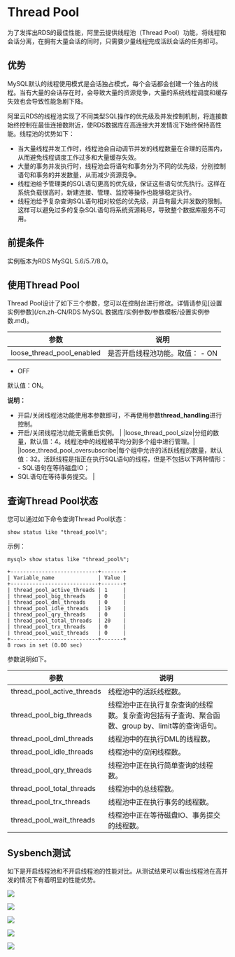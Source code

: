 # Thread Pool

为了发挥出RDS的最佳性能，阿里云提供线程池（Thread Pool）功能，将线程和会话分离，在拥有大量会话的同时，只需要少量线程完成活跃会话的任务即可。

## 优势

MySQL默认的线程使用模式是会话独占模式，每个会话都会创建一个独占的线程。当有大量的会话存在时，会导致大量的资源竞争，大量的系统线程调度和缓存失效也会导致性能急剧下降。

阿里云RDS的线程池实现了不同类型SQL操作的优先级及并发控制机制，将连接数始终控制在最佳连接数附近，使RDS数据库在高连接大并发情况下始终保持高性能。线程池的优势如下：

-   当大量线程并发工作时，线程池会自动调节并发的线程数量在合理的范围内，从而避免线程调度工作过多和大量缓存失效。
-   大量的事务并发执行时，线程池会将语句和事务分为不同的优先级，分别控制语句和事务的并发数量，从而减少资源竞争。
-   线程池给予管理类的SQL语句更高的优先级，保证这些语句优先执行。这样在系统负载很高时，新建连接、管理、监控等操作也能够稳定执行。
-   线程池给予复杂查询SQL语句相对较低的优先级，并且有最大并发数的限制。这样可以避免过多的复杂SQL语句将系统资源耗尽，导致整个数据库服务不可用。

## 前提条件

实例版本为RDS MySQL 5.6/5.7/8.0。

## 使用Thread Pool

Thread Pool设计了如下三个参数，您可以在控制台进行修改。详情请参见[设置实例参数](/cn.zh-CN/RDS MySQL 数据库/实例参数/参数模板/设置实例参数.md)。

|参数|说明|
|--|--|
|loose\_thread\_pool\_enabled|是否开启线程池功能。取值： -   ON
-   OFF

默认值：ON。

**说明：**

-   开启/关闭线程池功能使用本参数即可，不再使用参数**thread\_handling**进行控制。
-   开启/关闭线程池功能无需重启实例。 |
|loose\_thread\_pool\_size|分组的数量，默认值：4。线程池中的线程被平均分到多个组中进行管理。|
|loose\_thread\_pool\_oversubscribe|每个组中允许的活跃线程的数量，默认值：32。活跃线程是指正在执行SQL语句的线程，但是不包括以下两种情形： -   SQL语句在等待磁盘IO；
-   SQL语句在等待事务提交。 |

## 查询Thread Pool状态

您可以通过如下命令查询Thread Pool状态：

```
show status like "thread_pool%";
```

示例：

```
mysql> show status like "thread_pool%";

+----------------------------+-------+
| Variable_name              | Value |
+----------------------------+-------+
| thread_pool_active_threads | 1     |
| thread_pool_big_threads    | 0     |
| thread_pool_dml_threads    | 0     |
| thread_pool_idle_threads   | 19    |
| thread_pool_qry_threads    | 0     |
| thread_pool_total_threads  | 20    |
| thread_pool_trx_threads    | 0     |
| thread_pool_wait_threads   | 0     |
+----------------------------+-------+
8 rows in set (0.00 sec)            
```

参数说明如下。

|参数|说明|
|--|--|
|thread\_pool\_active\_threads|线程池中的活跃线程数。|
|thread\_pool\_big\_threads|线程池中正在执行复杂查询的线程数。复杂查询包括有子查询、聚合函数、group by、limit等的查询语句。|
|thread\_pool\_dml\_threads|线程池中的在执行DML的线程数。|
|thread\_pool\_idle\_threads|线程池中的空闲线程数。|
|thread\_pool\_qry\_threads|线程池中正在执行简单查询的线程数。|
|thread\_pool\_total\_threads|线程池中的总线程数。|
|thread\_pool\_trx\_threads|线程池中正在执行事务的线程数。|
|thread\_pool\_wait\_threads|线程池中正在等待磁盘IO、事务提交的线程数。|

## Sysbench测试

如下是开启线程池和不开启线程池的性能对比。从测试结果可以看出线程池在高并发的情况下有着明显的性能优势。

![](https://static-aliyun-doc.oss-cn-hangzhou.aliyuncs.com/assets/img/zh-CN/6620649951/p55473.png)

![](https://static-aliyun-doc.oss-cn-hangzhou.aliyuncs.com/assets/img/zh-CN/6620649951/p55474.png)

![](https://static-aliyun-doc.oss-cn-hangzhou.aliyuncs.com/assets/img/zh-CN/6620649951/p55475.png)

![](https://static-aliyun-doc.oss-cn-hangzhou.aliyuncs.com/assets/img/zh-CN/6620649951/p55476.png)

![](https://static-aliyun-doc.oss-cn-hangzhou.aliyuncs.com/assets/img/zh-CN/6620649951/p55479.png)

